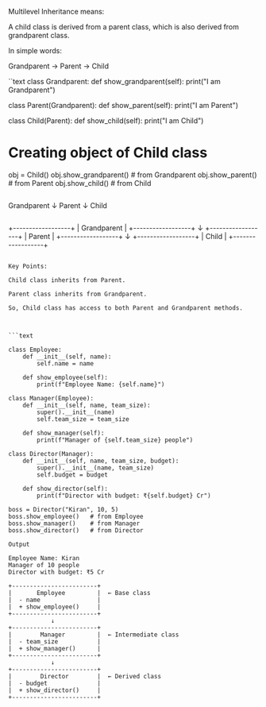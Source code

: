 Multilevel Inheritance means:

A child class is derived from a parent class, which is also derived from grandparent class.

In simple words:

Grandparent → Parent → Child

``text
class Grandparent:
    def show_grandparent(self):
        print("I am Grandparent")

class Parent(Grandparent):
    def show_parent(self):
        print("I am Parent")

class Child(Parent):
    def show_child(self):
        print("I am Child")

# Creating object of Child class
obj = Child()
obj.show_grandparent()  # from Grandparent
obj.show_parent()       # from Parent
obj.show_child()        # from Child

```

```
Grandparent
     ↓
   Parent
     ↓
   Child

```

```

+------------------+
|   Grandparent    |
+------------------+
          ↓
+------------------+
|     Parent       |
+------------------+
          ↓
+------------------+
|      Child       |
+------------------+

```

Key Points:

Child class inherits from Parent.

Parent class inherits from Grandparent.

So, Child class has access to both Parent and Grandparent methods.



```text

class Employee:
    def __init__(self, name):
        self.name = name

    def show_employee(self):
        print(f"Employee Name: {self.name}")

class Manager(Employee):
    def __init__(self, name, team_size):
        super().__init__(name)
        self.team_size = team_size

    def show_manager(self):
        print(f"Manager of {self.team_size} people")

class Director(Manager):
    def __init__(self, name, team_size, budget):
        super().__init__(name, team_size)
        self.budget = budget

    def show_director(self):
        print(f"Director with budget: ₹{self.budget} Cr")

boss = Director("Kiran", 10, 5)
boss.show_employee()   # from Employee
boss.show_manager()    # from Manager
boss.show_director()   # from Director

Output

Employee Name: Kiran
Manager of 10 people
Director with budget: ₹5 Cr

```


```text
+------------------------+
|       Employee         |  ← Base class
|  - name                |
|  + show_employee()     |
+------------------------+
            ↓
+------------------------+
|        Manager         |  ← Intermediate class
|  - team_size           |
|  + show_manager()      |
+------------------------+
            ↓
+------------------------+
|        Director        |  ← Derived class
|  - budget              |
|  + show_director()     |
+------------------------+

```


